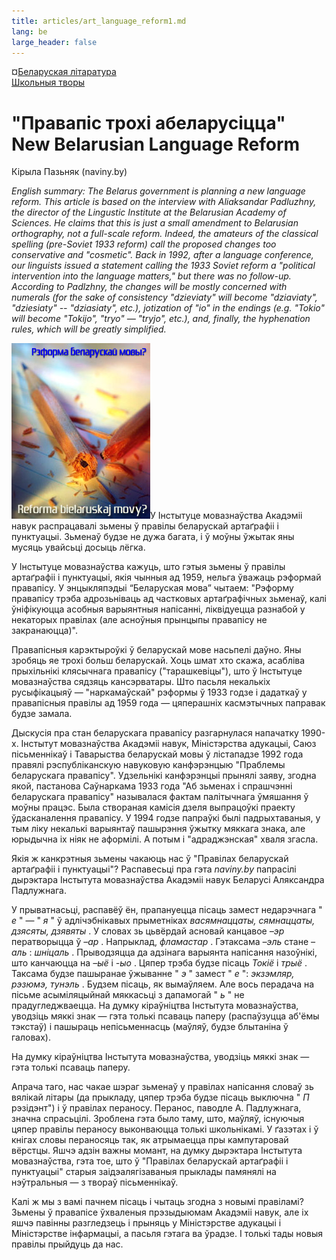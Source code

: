 ```yaml
---
title: articles/art_language_reform1.md 
lang: be
large_header: false
---
```





¤<a href="http://oz.by/books/more.phtml?id=101629&amp;partner=pravapis" class="szary">Беларуская літаратура<br />
Школьныя творы</a></span>



<h1 id="правапіс-трохі-абеларусіцца-new-belarusian-language-reform">"Правапіс трохі абеларусіцца"<br />
New Belarusian Language Reform</h1>

Кірыла Пазьняк (naviny.by)


 *English summary: The Belarus government is planning a new language reform. This article is based on the interview with Aliaksandar Padluzhny, the director of the Lingustic Institute at the Belarusian Academy of Sciences. He claims that this is just a small amendment to Belarusian orthography, not a full-scale reform. Indeed, the amateurs of the classical spelling (pre-Soviet 1933 reform) call the proposed changes too conservative and "cosmetic". Back in 1992, after a language conference, our linguists issued a statement calling the 1933 Soviet reform a "political intervention into the language matters," but there was no follow-up. According to Padlzhny, the changes will be mostly concerned with numerals (for the sake of consistency "dzieviaty" will become "dziaviaty", "dziesiaty" -- "dziasiaty", etc.), jotization of "io" in the endings (e.g. "Tokio" will become "Tokijo", "tryo" — "tryjo", etc.), and, finally, the hyphenation rules, which will be greatly simplified.* 


<img src="reform1.jpg" width="222" height="281" alt="Belarusian Language Reform" />У Інстытуце мовазнаўства Акадэміі навук распрацавалі зьмены ў правілы беларускай артаґрафіі і пунктуацыі. Зьменаў будзе не  дужа багата, і ў моўны ўжытак яны мусяць увайсьці досыць лёгка.


У Інстытуце мовазнаўства кажуць, што гэтыя зьмены ў правілы артаґрафіі і пунктуацыі, якія чынныя ад 1959, нельга ўважаць рэформай правапісу. У энцыкляпэдыі “Беларуская мова” чытаем: "Рэформу правапісу трэба адрозьніваць ад частковых артаґрафічных зьменаў, калі ўніфікуюцца асобныя варыянтныя напісанні, ліквідуецца разнабой у некаторых правілах (але асноўныя прынцыпы правапісу не закранаюцца)".


Правапісныя карэктыроўкі ў беларускай мове насьпелі даўно. Яны зробяць яе трохі больш беларускай. Хоць шмат хто скажа, асабліва прыхільнікі клясычнага правапісу ("тарашкевіцы"), што ў Інстытуце мовазнаўства сядзяць кансэрватары. Што пасьля некалькіх русыфікацыяў — "наркамаўскай" рэформы ў 1933 годзе і дадаткаў у правапісныя правілы ад 1959 года — цяперашніх касмэтычных паправак будзе замала.


Дыскусія пра стан беларускага правапісу разгарнулася напачатку 1990-х. Інстытут мовазнаўства Акадэміі навук, Міністэрства адукацыі, Саюз пісьменнікаў і Таварыства беларускай мовы ў лістападзе 1992 года правялі рэспубліканскую навуковую канфэрэнцыю "Праблемы беларускага правапісу". Удзельнікі канфэрэнцыі прынялі заяву, згодна якой, пастанова Саўнаркама 1933 года "Аб зьменах і спрашчэнні беларускага правапісу" называлася фактам палітычнага ўмяшання ў моўны працэс. Была створаная камісія дзеля выпрацоўкі праекту ўдасканалення правапісу. У 1994 годзе папраўкі былі падрыхтаваныя, у тым ліку некалькі варыянтаў пашырэння ўжытку мяккага знака, але юрыдычна іх ніяк не аформілі. А потым і "адраджэнская" хваля згасла.


Якія ж канкрэтныя зьмены чакаюць нас ў "Правілах беларускай артаґрафіі і пунктуацыі"? Распавесьці пра гэта  *naviny.by*  папрасілі дырэктара Інстытута мовазнаўства Акадэміі навук Беларусі Аляксандра Падлужнага.


У прыватнасьці, распавёў ён, прапануецца пісаць замест недарэчнага " *е* " — " *я* " ў адлічэбнікавых прыметніках  *васямнаццаты, сямнаццаты, дзясяты, дзявяты* . У словах зь цьвёрдай асновай канцавое  *–эр*  ператворыцца ў  *–ар* . Напрыклад,  *фламастар* . Гэтаксама  *–эль*  стане  *–аль* :  *шніцаль* . Прыводзяцца да адзінага варыянта напісання назоўнікі, што канчаюцца на  *–ыё*  і  *-ыо* . Цяпер трэба будзе пісаць  *Токіё*  і  *трыё* . Таксама будзе пашыранае ўжыванне " *э* " замест " *е* ":  *экзэмляр, рэзюмэ, тунэль* . Будзем пісаць, як вымаўляем. Але вось перадача на пісьме асыміляцыйнай мяккасьці з дапамогай " *ь* " не прадугледжваецца. На думку кіраўніцтва Інстытута мовазнаўства, уводзіць мяккі знак — гэта толькі псаваць паперу (распаўзуцца аб'ёмы тэкстаў) і пашыраць непісьменнасць (маўляў, будзе блытаніна ў галовах).


На думку кіраўніцтва Інстытута мовазнаўства, уводзіць мяккі знак — гэта толькі псаваць паперу.


Апрача таго, нас чакае шэраг зьменаў у правілах напісання словаў зь вялікай літары (да прыкладу, цяпер трэба будзе пісаць выключна " *П* рэзідэнт") і ў правілах пераносу. Перанос, паводле А. Падлужнага, значна спрасьцілі. Зроблена гэта было таму, што, маўляў, існуючыя цяпер правілы пераносу выконваюцца толькі школьнікамі. У ґазэтах і ў кнігах словы пераносяць так, як атрымаецца пры кампутаровай вёрстцы. Яшчэ адзін важны момант, на думку дырэктара Інстытута мовазнаўства, гэта тое, што ў "Правілах беларускай артаґрафіі і пунктуацыі" старыя заідэалягізаваныя прыклады памянялі на нэўтральныя — з твораў пісьменнікаў.


Калі ж мы з вамі пачнем пісаць і чытаць згодна з новымі правіламі? Зьмены ў правапісе ўхваленыя прэзыдыюмам Акадэміі навук, але іх яшчэ павінны разгледзець і прыняць у Міністэрстве адукацыі і Міністэрстве інфармацыі, а пасьля гэтага ва ўрадзе. І толькі тады новыя правілы прыйдуць да нас.

